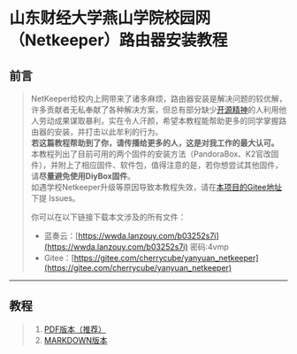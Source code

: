# 山东财经大学燕山学院校园网（Netkeeper）路由器安装教程
## 前言

>   NetKeeper给校内上网带来了诸多麻烦，路由器安装是解决问题的较优解，许多贡献者无私奉献了各种解决方案，但总有部分缺少[开源精神](https://www.zhihu.com/question/20559450)的人利用他人劳动成果谋取暴利，实在令人汗颜，希望本教程能帮助更多的同学掌握路由器的安装，并打击以此牟利的行为。  
>   **若这篇教程帮助到了你，请传播给更多的人，这是对我工作的最大认可。**  
>   本教程列出了目前可用的两个固件的安装方法（PandoraBox、K2官改固件），并附上了相应固件、软件包，值得注意的是，若你想尝试其他固件，请**尽量避免使用DiyBox固件**。  
>   如遇学校Netkeeper升级等原因导致本教程失效，请在[本项目的Gitee地址](https://gitee.com/cherrycube/yanyuan_netkeeper)下提 Issues。  
>
>   你可以在以下链接下载本文涉及的所有文件：
>
>   - 蓝奏云：[https://wwda.lanzouy.com/b03252s7i](https://wwda.lanzouy.com/b03252s7i)  密码:4vmp
>   - Gitee：[https://gitee.com/cherrycube/yanyuan_netkeeper](https://gitee.com/cherrycube/yanyuan_netkeeper)
------
## 教程
>   1. [PDF版本（推荐）](安装教程.pdf)  
>   2. [MARKDOWN版本](安装教程.md)